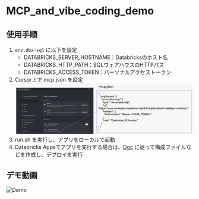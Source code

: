 # MCP_and_vibe_coding_demo

## 使用手順

1. `env.dbx-sql` に以下を設定
   * DATABRICKS_SERVER_HOSTNAME：Databricksのホスト名
   * DATABRICKS_HTTP_PATH：SQLウェアハウスのHTTPパス
   * DATABRICKS_ACCESS_TOKEN：パーソナルアクセストークン
2. Cursor上で mcp.json を設定
   ![mcp_setting](mcp_setting.png)
3. run.sh を実行し、アプリをローカルで起動
4. Databricks Appsでアプリを実行する場合は、[Doc](https://docs.databricks.com/aws/ja/dev-tools/databricks-apps/) に従って構成ファイルなどを作成し、デプロイを実行

## デモ動画
![Demo](demo.gif)